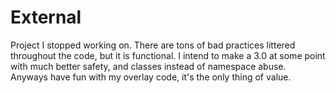# External
Project I stopped working on. There are tons of bad practices littered throughout the code, but it is functional. I intend to make a 3.0 at some point with much better safety, and classes instead of namespace abuse. Anyways have fun with my overlay code, it's the only thing of value.

